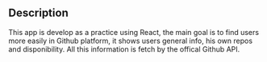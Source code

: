 ## Description
This app is develop as a practice using React, the main goal is to find users more easily in Github platform, it shows users general info, his own repos and disponibility.
All this information is fetch by the offical Github API.

